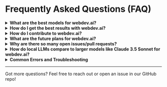 # Frequently Asked Questions (FAQ)

<details>
<summary><strong>What are the best models for webdev.ai?</strong></summary>

For the best experience with webdev.ai, we recommend using the following models:

- **Claude 3.5 Sonnet (old)**: Best overall coder, providing excellent results across all use cases
- **Gemini 2.0 Flash**: Exceptional speed while maintaining good performance
- **GPT-4o**: Strong alternative to Claude 3.5 Sonnet with comparable capabilities
- **DeepSeekCoder V2 236b**: Best open source model (available through OpenRouter, DeepSeek API, or self-hosted)
- **Qwen 2.5 Coder 32b**: Best model for self-hosting with reasonable hardware requirements

**Note**: Models with less than 7b parameters typically lack the capability to properly interact with webdev.ai!

</details>

<details>
<summary><strong>How do I get the best results with webdev.ai?</strong></summary>

- **Be specific about your stack**:
  Mention the frameworks or libraries you want to use (e.g., Astro, Tailwind, ShadCN) in your initial prompt. This ensures that webdev.ai scaffolds the project according to your preferences.

- **Use the enhance prompt icon**:
  Before sending your prompt, click the _enhance_ icon to let the AI refine your prompt. You can edit the suggested improvements before submitting.

- **Scaffold the basics first, then add features**:
  Ensure the foundational structure of your application is in place before introducing advanced functionality. This helps webdev.ai establish a solid base to build on.

- **Batch simple instructions**:  
 Combine simple tasks into a single prompt to save time and reduce API credit consumption. For example:  
 _"Change the color scheme, add mobile responsiveness, and restart the dev server."_
</details>

<details>
<summary><strong>How do I contribute to webdev.ai?</strong></summary>

Check out our [Contribution Guide](CONTRIBUTING.md) for more details on how to get involved!

</details>

<details>
<summary><strong>What are the future plans for webdev.ai?</strong></summary>

Visit our [Roadmap](https://roadmap.sh/r/ottodev-roadmap-2ovzo) for the latest updates.
New features and improvements are on the way!

</details>

<details>
<summary><strong>Why are there so many open issues/pull requests?</strong></summary>

webdev.ai began as a small showcase project to explore editing open-source projects with local LLMs. However, it quickly grew into a massive community effort!

We're forming a team of maintainers to manage demand and streamline issue resolution. The maintainers are rockstars, and we're also exploring partnerships to help the project thrive.

</details>

<details>
<summary><strong>How do local LLMs compare to larger models like Claude 3.5 Sonnet for webdev.ai?</strong></summary>

While local LLMs are improving rapidly, larger models like GPT-4o, Claude 3.5 Sonnet, and DeepSeek Coder V2 236b still offer the best results for complex applications. Our ongoing focus is to improve prompts, agents, and the platform to better support smaller local LLMs.

</details>

<details>
<summary><strong>Common Errors and Troubleshooting</strong></summary>

### **"There was an error processing this request"**

This generic error message means something went wrong. Check both:

- The terminal (if you started the app with Docker or `pnpm`).
- The developer console in your browser (press `F12` or right-click > _Inspect_, then go to the _Console_ tab).

### **"x-api-key header missing"**

This error is sometimes resolved by restarting the Docker container.  
If that doesn't work, try switching from Docker to `pnpm` or vice versa. We're actively investigating this issue.

### **Blank preview when running the app**

A blank preview often occurs due to hallucinated bad code or incorrect commands.
To troubleshoot:

- Check the developer console for errors.
- Remember, previews are core functionality, so the app isn't broken! We're working on making these errors more transparent.

### **"Everything works, but the results are bad"**

Local LLMs like Qwen-2.5-Coder are powerful for small applications but still experimental for larger projects. For better results, consider using larger models like GPT-4o, Claude 3.5 Sonnet, or DeepSeek Coder V2 236b.

### **"Received structured exception #0xc0000005: access violation"**

If you are getting this, you are probably on Windows. The fix is generally to update the [Visual C++ Redistributable](https://learn.microsoft.com/en-us/cpp/windows/latest-supported-vc-redist?view=msvc-170)

### **"Miniflare or Wrangler errors in Windows"**

You will need to make sure you have the latest version of Visual Studio C++ installed (14.40.33816), more information here https://github.com/Xenonesis/webDev.ai-/issues/19.

</details>

---

Got more questions? Feel free to reach out or open an issue in our GitHub repo!
